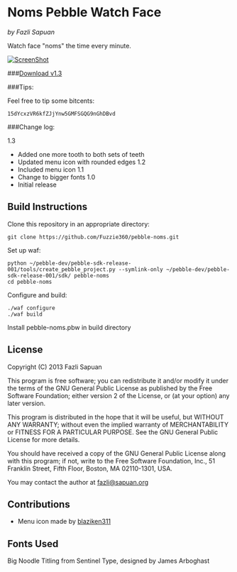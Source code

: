 # Noms Pebble Watch Face
_by Fazli Sapuan_

Watch face "noms" the time every minute.

[![ScreenShot](http://i.imgur.com/8EktpNe.gif)](http://imgur.com/8EktpNe)

###[Download v1.3](https://www.dropbox.com/s/1yogygr581z114e/pebble-noms-1.3.pbw)

###Tips:

Feel free to tip some bitcents:

	15dYcxzVR6kfZJjYnw5GMFSGQG9nGhDBvd

###Change log:

1.3
* Added one more tooth to both sets of teeth
* Updated menu icon with rounded edges
1.2
* Included menu icon
1.1
* Change to bigger fonts
1.0
* Initial release

## Build Instructions

Clone this repository in an appropriate directory:

	git clone https://github.com/Fuzzie360/pebble-noms.git

Set up waf:

	python ~/pebble-dev/pebble-sdk-release-001/tools/create_pebble_project.py --symlink-only ~/pebble-dev/pebble-sdk-release-001/sdk/ pebble-noms
	cd pebble-noms

Configure and build:

	./waf configure
	./waf build

Install pebble-noms.pbw in build directory

## License

Copyright (C) 2013  Fazli Sapuan

This program is free software; you can redistribute it and/or
modify it under the terms of the GNU General Public License
as published by the Free Software Foundation; either version 2
of the License, or (at your option) any later version.

This program is distributed in the hope that it will be useful,
but WITHOUT ANY WARRANTY; without even the implied warranty of
MERCHANTABILITY or FITNESS FOR A PARTICULAR PURPOSE.  See the
GNU General Public License for more details.

You should have received a copy of the GNU General Public License
along with this program; if not, write to the Free Software
Foundation, Inc., 51 Franklin Street, Fifth Floor, Boston, MA  02110-1301, USA.

You may contact the author at fazli@sapuan.org

## Contributions

* Menu icon made by [blaziken311](http://www.reddit.com/user/blaziken311)

## Fonts Used

Big Noodle Titling from Sentinel Type, designed by James Arboghast